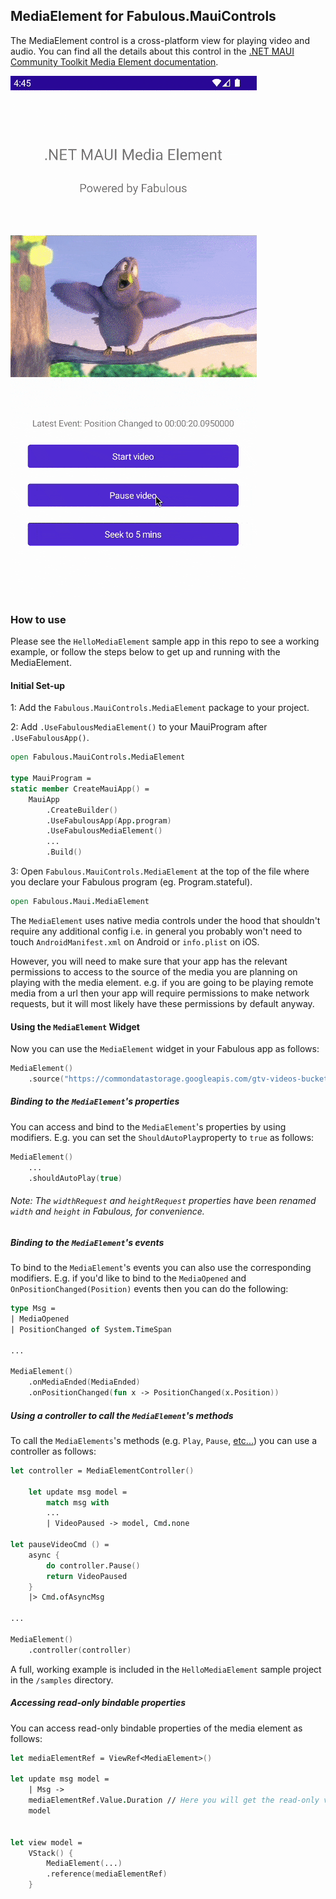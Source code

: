 ## MediaElement for Fabulous.MauiControls

The MediaElement control is a cross-platform view for playing video and audio. You can find all the details about this control in the [.NET MAUI Community Toolkit Media Element documentation](https://learn.microsoft.com/en-us/dotnet/communitytoolkit/maui/views/mediaelement).

![](Fabulous_MauiControls_MediaElement_Demo.gif)

### How to use

Please see the `HelloMediaElement` sample app in this repo to see a working example, or follow the steps below to get up and running with the MediaElement.

#### Initial Set-up

1: Add the `Fabulous.MauiControls.MediaElement` package to your project.

2: Add `.UseFabulousMediaElement()` to your MauiProgram after `.UseFabulousApp()`.

```fsharp
open Fabulous.MauiControls.MediaElement

type MauiProgram =
static member CreateMauiApp() =
    MauiApp
        .CreateBuilder()
        .UseFabulousApp(App.program)
        .UseFabulousMediaElement()
        ...
        .Build()
```

3: Open `Fabulous.MauiControls.MediaElement` at the top of the file where you declare your Fabulous program (eg. Program.stateful).

```fsharp
open Fabulous.Maui.MediaElement
```

The `MediaElement` uses native media controls under the hood that shouldn't require any additional config i.e. in general you probably won't need to touch `AndroidManifest.xml` on Android or `info.plist` on iOS. 

However, you will need to make sure that your app has the relevant permissions to access to the source of the media you are planning on playing with the media element. 
e.g. if you are going to be playing remote media from a url then your app will require permissions to make network requests, but it will most likely have these permissions by default anyway.

#### Using the `MediaElement` Widget

Now you can use the `MediaElement` widget in your Fabulous app as follows:

```fsharp
MediaElement()
    .source("https://commondatastorage.googleapis.com/gtv-videos-bucket/sample/BigBuckBunny.mp4")
```

##### Binding to the `MediaElement`'s properties

You can access and bind to the `MediaElement`'s properties by using modifiers. E.g. you can set the `ShouldAutoPlay`property to `true` as follows:

```fsharp
MediaElement()
    ...
    .shouldAutoPlay(true)
```

###### Note: The `widthRequest` and `heightRequest` properties have been renamed `width` and `height` in Fabulous, for convenience.

##### Binding to the `MediaElement`'s events

To bind to the `MediaElement`'s events you can also use the corresponding modifiers. E.g. if you'd like to bind to the `MediaOpened` and `OnPositionChanged(Position)` events then you can do the following:

```fsharp
type Msg =
| MediaOpened
| PositionChanged of System.TimeSpan

...

MediaElement()
    .onMediaEnded(MediaEnded)
    .onPositionChanged(fun x -> PositionChanged(x.Position))
```

##### Using a controller to call the `MediaElement`'s methods

To call the `MediaElements`'s methods (e.g. `Play`, `Pause`, [etc...](https://learn.microsoft.com/en-us/dotnet/communitytoolkit/maui/views/mediaelement#methods)) you can use a controller as follows:
```fsharp
let controller = MediaElementController()

    let update msg model =
        match msg with
        ...
        | VideoPaused -> model, Cmd.none

let pauseVideoCmd () =
    async {
        do controller.Pause()
        return VideoPaused
    }
    |> Cmd.ofAsyncMsg

...

MediaElement()
    .controller(controller)
```

A full, working example is included in the `HelloMediaElement` sample project in the `/samples` directory.

##### Accessing read-only bindable properties

You can access read-only bindable properties of the media element as follows:

```fsharp
let mediaElementRef = ViewRef<MediaElement>()

let update msg model =
    | Msg ->
    mediaElementRef.Value.Duration // Here you will get the read-only value
    model


let view model =
    VStack() {
        MediaElement(...)
        .reference(mediaElementRef)
    }
```